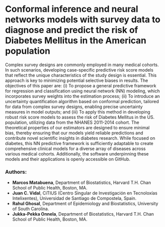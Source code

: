 # Conformal inference and neural networks models with survey data to diagnose and predict the risk of Diabetes Mellitus in the American population

Complex survey designs are commonly employed in many medical cohorts. In such scenarios, developing case-specific predictive risk score models that reflect the unique characteristics of the study design is essential. This approach is key to minimizing potential selective biases in results. The objectives of this paper are: (i) To propose a general predictive framework for regression and classification using neural network (NN) modeling, which incorporates survey weights into the estimation process; (ii) To introduce an uncertainty quantification algorithm based on conformal prediction, tailored for data from complex survey designs, enabling precise uncertainty measures in model outputs; and (iii) To apply this method in developing robust risk score models to assess the risk of Diabetes Mellitus in the US. population, utilizing data from the NHANES 2011-2014 cohort. The theoretical properties of our estimators are designed to ensure minimal bias, thereby ensuring that our models yield reliable predictions and contribute novel scientific insights in diabetes research. While focused on diabetes, this NN predictive framework is sufficiently adaptable to create comprehensive clinical models for a diverse array of diseases across various medical cohorts. Additionally, the software underpinning these models and their applications is openly accessible on GitHub.

### Authors: 
- __Marcos Matabuena__, Department of Biostatistics, Harvard T.H. Chan School of Public Health, Boston, MA.
- __Juan C. Vidal__, CiTIUS (Centro Singular de Investigación en Tecnoloxías Intelixentes), Universidad de Santiago de Compostela, Spain.
- __Rahul Ghosal__, Department of Epidemiology and Biostatistics, University of South Carolina.
- __Jukka-Pekka Onnela__, Department of Biostatistics, Harvard T.H. Chan School of Public Health, Boston, MA.
